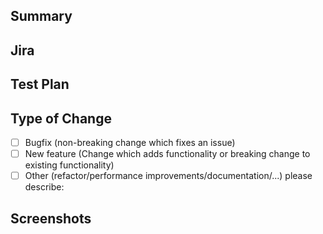 ## Summary

## Jira

## Test Plan

## Type of Change

- [ ] Bugfix (non-breaking change which fixes an issue)
- [ ] New feature (Change which adds functionality or breaking change to existing functionality)
- [ ] Other (refactor/performance improvements/documentation/...) please describe:

## Screenshots
